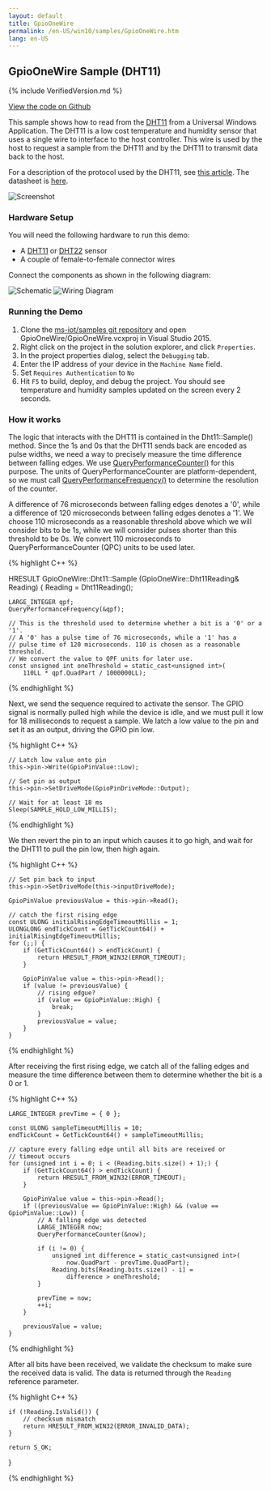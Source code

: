 ```yaml
---
layout: default
title: GpioOneWire
permalink: /en-US/win10/samples/GpioOneWire.htm
lang: en-US
---
```


## GpioOneWire Sample (DHT11)

{% include VerifiedVersion.md %}

[View the code on Github](https://github.com/ms-iot/samples/blob/develop/GpioOneWire)

This sample shows how to read from the [DHT11](https://www.adafruit.com/product/386)
from a Universal Windows Application. The DHT11 is a low cost temperature and
humidity sensor that uses a single wire to interface to the host controller.
This wire is used by the host to request a sample from the DHT11 and
by the DHT11 to transmit data back to the host.

For a description of the protocol used by the DHT11, see
[this article](http://embedded-lab.com/blog/?p=4333). The datasheet is [here](http://akizukidenshi.com/download/ds/aosong/DHT11.pdf).

![Screenshot]({{site.baseurl}}/images/GpioOneWireScreen1.png)

### Hardware Setup

You will need the following hardware to run this demo:

 * A [DHT11](https://www.adafruit.com/product/386) or [DHT22](http://www.adafruit.com/products/385) sensor
 * A couple of female-to-female connector wires

Connect the components as shown in the following diagram:

![Schematic]({{site.baseurl}}/images/GpioOneWireSchematic.png)
![Wiring Diagram]({{site.baseurl}}/images/GpioOneWireFritz.png)

### Running the Demo

 1. Clone the [ms-iot/samples git repository](https://github.com/ms-iot/samples/blob/develop/GpioOneWire)
    and open GpioOneWire/GpioOneWire.vcxproj in Visual Studio 2015.
 1. Right click on the project in the solution explorer, and click `Properties`.
 1. In the project properties dialog, select the `Debugging` tab.
 1. Enter the IP address of your device in the `Machine Name` field.
 1. Set `Requires Authentication` to `No`
 1. Hit `F5` to build, deploy, and debug the project. You should see temperature
    and humidity samples updated on the screen every 2 seconds.

### How it works

The logic that interacts with the DHT11 is contained in the Dht11::Sample()
method. Since the 1s and 0s that the DHT11 sends back are encoded as pulse
widths, we need a way to precisely measure the time difference between
falling edges. We use [QueryPerformanceCounter()](https://msdn.microsoft.com/en-us/library/windows/desktop/ms644904(v=vs.85).aspx)
for this purpose. The units of QueryPerformanceCounter are platform-dependent,
so we must call [QueryPerformanceFrequency()](https://msdn.microsoft.com/en-us/library/windows/desktop/ms644905(v=vs.85).aspx)
to determine the resolution of the counter.

A difference of 76 microseconds between falling edges denotes a '0', while a
difference of 120 microseconds between falling edges denotes a '1'.
We choose 110 microseconds as a reasonable threshold above which we will
consider bits to be 1s, while we will consider pulses shorter
than this threshold to be 0s. We convert 110 microseconds to
QueryPerformanceCounter (QPC) units to be used later.

{% highlight C++ %}

HRESULT GpioOneWire::Dht11::Sample (GpioOneWire::Dht11Reading& Reading)
{
    Reading = Dht11Reading();

    LARGE_INTEGER qpf;
    QueryPerformanceFrequency(&qpf);

    // This is the threshold used to determine whether a bit is a '0' or a '1'.
    // A '0' has a pulse time of 76 microseconds, while a '1' has a
    // pulse time of 120 microseconds. 110 is chosen as a reasonable threshold.
    // We convert the value to QPF units for later use.
    const unsigned int oneThreshold = static_cast<unsigned int>(
        110LL * qpf.QuadPart / 1000000LL);

{% endhighlight %}

Next, we send the sequence required to activate the sensor. The GPIO signal
is normally pulled high while the device is idle, and we must pull it low
for 18 milliseconds to request a sample. We latch a low value to the pin
and set it as an output, driving the GPIO pin low.

{% highlight C++ %}

    // Latch low value onto pin
    this->pin->Write(GpioPinValue::Low);

    // Set pin as output
    this->pin->SetDriveMode(GpioPinDriveMode::Output);

    // Wait for at least 18 ms
    Sleep(SAMPLE_HOLD_LOW_MILLIS);

{% endhighlight %}

We then revert the pin to an input which causes it to go high, and wait for
the DHT11 to pull the pin low, then high again.

{% highlight C++ %}

    // Set pin back to input
    this->pin->SetDriveMode(this->inputDriveMode);

    GpioPinValue previousValue = this->pin->Read();

    // catch the first rising edge
    const ULONG initialRisingEdgeTimeoutMillis = 1;
    ULONGLONG endTickCount = GetTickCount64() + initialRisingEdgeTimeoutMillis;
    for (;;) {
        if (GetTickCount64() > endTickCount) {
            return HRESULT_FROM_WIN32(ERROR_TIMEOUT);
        }

        GpioPinValue value = this->pin->Read();
        if (value != previousValue) {
            // rising edgue?
            if (value == GpioPinValue::High) {
                break;
            }
            previousValue = value;
        }
    }

{% endhighlight %}

After receiving the first rising edge, we catch all of the falling edges
and measure the time difference between them to determine whether the bit
is a 0 or 1.

{% highlight C++ %}

    LARGE_INTEGER prevTime = { 0 };

    const ULONG sampleTimeoutMillis = 10;
    endTickCount = GetTickCount64() + sampleTimeoutMillis;

    // capture every falling edge until all bits are received or
    // timeout occurs
    for (unsigned int i = 0; i < (Reading.bits.size() + 1);) {
        if (GetTickCount64() > endTickCount) {
            return HRESULT_FROM_WIN32(ERROR_TIMEOUT);
        }

        GpioPinValue value = this->pin->Read();
        if ((previousValue == GpioPinValue::High) && (value == GpioPinValue::Low)) {
            // A falling edge was detected
            LARGE_INTEGER now;
            QueryPerformanceCounter(&now);

            if (i != 0) {
                unsigned int difference = static_cast<unsigned int>(
                    now.QuadPart - prevTime.QuadPart);
                Reading.bits[Reading.bits.size() - i] =
                    difference > oneThreshold;
            }

            prevTime = now;
            ++i;
        }

        previousValue = value;
    }

{% endhighlight %}

After all bits have been received, we validate the checksum to make sure the
received data is valid. The data is returned through the `Reading` reference
parameter.

{% highlight C++ %}

    if (!Reading.IsValid()) {
        // checksum mismatch
        return HRESULT_FROM_WIN32(ERROR_INVALID_DATA);
    }

    return S_OK;
}

{% endhighlight %}

